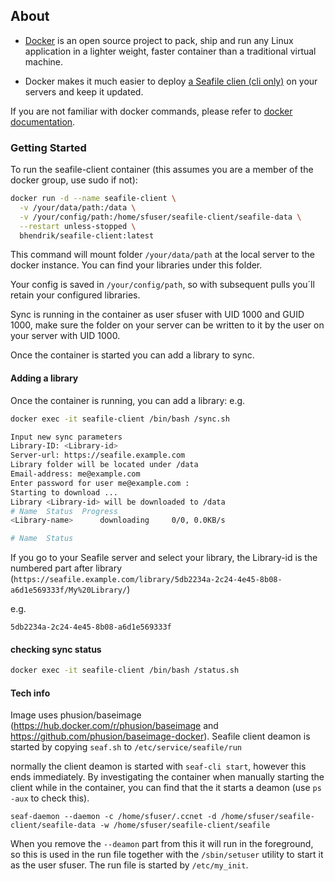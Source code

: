 ## About

- [Docker](https://docker.com/) is an open source project to pack, ship and run any Linux application in a lighter weight, faster container than a traditional virtual machine.

- Docker makes it much easier to deploy [a Seafile clien (cli only)](https://github.com/haiwen/seafile-client) on your servers and keep it updated.

If you are not familiar with docker commands, please refer to [docker documentation](https://docs.docker.com/engine/reference/commandline/cli/).

### Getting Started

To run the seafile-client container (this assumes you are a member of the docker group, use sudo if not):

```sh
docker run -d --name seafile-client \
  -v /your/data/path:/data \
  -v /your/config/path:/home/sfuser/seafile-client/seafile-data \
  --restart unless-stopped \
  bhendrik/seafile-client:latest
```
This command will mount folder `/your/data/path` at the local server to the docker instance. You can find your libraries under this folder.

Your config is saved in `/your/config/path`, so with subsequent pulls you´ll retain your configured libraries.

Sync is running in the container as user sfuser with UID 1000 and GUID 1000, make sure the folder on your server can be written to it by the user on your server with UID 1000.

Once the container is started you can add a library to sync.

#### Adding a library

Once the container is running, you can add a library:
e.g.

```sh
docker exec -it seafile-client /bin/bash /sync.sh
```

```sh
Input new sync parameters
Library-ID: <Library-id>
Server-url: https://seafile.example.com
Library folder will be located under /data
Email-address: me@example.com
Enter password for user me@example.com :
Starting to download ...
Library <Library-id> will be downloaded to /data
# Name  Status  Progress
<Library-name>      downloading     0/0, 0.0KB/s

# Name  Status
```

If you go to your Seafile server and select your library, the Library-id is the numbered part after library (`https://seafile.example.com/library/5db2234a-2c24-4e45-8b08-a6d1e569333f/My%20Library/`)

e.g.

`5db2234a-2c24-4e45-8b08-a6d1e569333f`
#### checking sync status

```sh
docker exec -it seafile-client /bin/bash /status.sh
```

#### Tech info

Image uses phusion/baseimage (https://hub.docker.com/r/phusion/baseimage and https://github.com/phusion/baseimage-docker).
Seafile client deamon is started by copying `seaf.sh` to `/etc/service/seafile/run`

normally the client deamon is started with `seaf-cli start`, however this ends immediately.
By investigating the container when manually starting the client while in the container, you can find that the it starts a deamon (use `ps -aux` to check this).

 `seaf-daemon --daemon -c /home/sfuser/.ccnet -d /home/sfuser/seafile-client/seafile-data -w /home/sfuser/seafile-client/seafile`
 
When you remove the `--deamon` part from this it will run in the foreground, so this is used in the run file together with the `/sbin/setuser` utility to start it as the user sfuser.
The run file is started by `/etc/my_init`.
